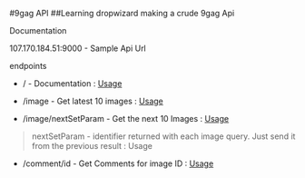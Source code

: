 #9gag API
##Learning dropwizard making a crude 9gag Api

Documentation

107.170.184.51:9000 - Sample Api Url

endpoints

* / - Documentation : [Usage](http://107.170.184.51:9000/)

* /image - Get latest 10 images : [Usage](http://107.170.184.51:9000/image)

* /image/nextSetParam - Get the next 10 Images : [Usage](http://107.170.184.51:9000/image/a4LYVY6,aYwLev2,aw7V5vx)

> nextSetParam - identifier returned with each image query. Just send it from the previous result : Usage

* /comment/id - Get Comments for image ID : [Usage](http://107.170.184.51:9000/comment/a4LYVY6)